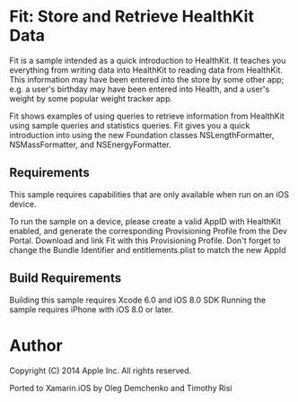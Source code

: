 Fit: Store and Retrieve HealthKit Data
======================================

Fit is a sample intended as a quick introduction to HealthKit. It
teaches you everything from writing data into HealthKit to reading
data from HealthKit. This information may have been entered into the
store by some other app; e.g. a user's birthday may have been entered
into Health, and a user's weight by some popular weight tracker app.

Fit shows examples of using queries to retrieve information from
HealthKit using sample queries and statistics queries. Fit gives you a
quick introduction into using the new Foundation classes
NSLengthFormatter, NSMassFormatter, and NSEnergyFormatter.

Requirements
------------------

This sample requires capabilities that are only available when run on
an iOS device.

To run the sample on a device, please create a valid AppID with
HealthKit enabled, and generate the corresponding Provisioning Profile
from the Dev Portal. Download and link Fit with this Provisioning
Profile. Don't forget to change the Bundle Identifier and
entitlements.plist to match the new AppId

Build Requirements
------------------

Building this sample requires Xcode 6.0 and iOS 8.0 SDK
Running the sample requires iPhone with iOS 8.0 or later.

Author
======
Copyright (C) 2014 Apple Inc. All rights reserved.

Ported to Xamarin.iOS by Oleg Demchenko and Timothy Risi